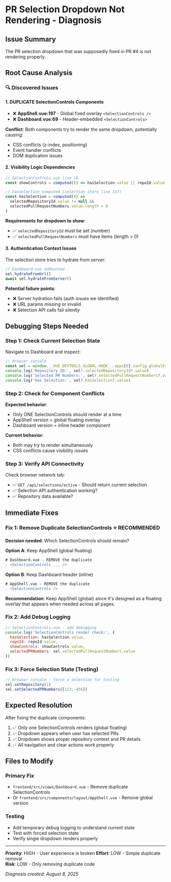 # PR Selection Dropdown Not Rendering - Diagnosis

## Issue Summary
The PR selection dropdown that was supposedly fixed in PR #4 is not rendering properly.

## Root Cause Analysis

### 🔍 **Discovered Issues**

#### 1. **DUPLICATE SelectionControls Components**
- ❌ **AppShell.vue:197** - Global fixed overlay `<SelectionControls />`
- ❌ **Dashboard.vue:69** - Header-embedded `<SelectionControls>`

**Conflict**: Both components try to render the same dropdown, potentially causing:
- CSS conflicts (z-index, positioning)
- Event handler conflicts 
- DOM duplication issues

#### 2. **Visibility Logic Dependencies**
```javascript
// SelectionControls.vue line 16
const showControls = computed(() => hasSelection.value || repoId.value != null)

// hasSelection computed (selection store line 157)  
const hasSelection = computed(() => 
  selectedRepositoryId.value != null && 
  selectedPullRequestNumbers.value.length > 0
)
```

**Requirements for dropdown to show**:
- ✅ `selectedRepositoryId` must be set (number)
- ✅ `selectedPullRequestNumbers` must have items (length > 0)

#### 3. **Authentication Context Issues**
The selection store tries to hydrate from server:
```javascript
// Dashboard.vue onMounted
sel.hydrateFromUrl()
await sel.hydrateFromServer()
```

**Potential failure points**:
- ❌ Server hydration fails (auth issues we identified)
- ❌ URL params missing or invalid
- ❌ Selection API calls fail silently

## Debugging Steps Needed

### Step 1: Check Current Selection State
Navigate to Dashboard and inspect:
```javascript
// Browser console
const sel = window.__VUE_DEVTOOLS_GLOBAL_HOOK__.apps[0].config.globalProperties.$stores?.selection
console.log('Repository ID:', sel?.selectedRepositoryId?.value)
console.log('Selected PR Numbers:', sel?.selectedPullRequestNumbers?.value)  
console.log('Has Selection:', sel?.hasSelection?.value)
```

### Step 2: Check for Component Conflicts
**Expected behavior**:
- Only ONE SelectionControls should render at a time
- AppShell version = global floating overlay
- Dashboard version = inline header component

**Current behavior**:
- Both may try to render simultaneously
- CSS conflicts cause visibility issues

### Step 3: Verify API Connectivity
Check browser network tab:
- ✅ `GET /api/selections/active` - Should return current selection
- ✅ Selection API authentication working?
- ✅ Repository data available?

## Immediate Fixes

### Fix 1: Remove Duplicate SelectionControls ⭐ RECOMMENDED
**Decision needed**: Which SelectionControls should remain?

**Option A**: Keep AppShell (global floating)
```diff
# Dashboard.vue - REMOVE the duplicate
- <SelectionControls ... />
```

**Option B**: Keep Dashboard header (inline)
```diff
# AppShell.vue - REMOVE the duplicate  
- <SelectionControls />
```

**Recommendation**: Keep AppShell (global) since it's designed as a floating overlay that appears when needed across all pages.

### Fix 2: Add Debug Logging
```javascript
// SelectionControls.vue - add debugging
console.log('SelectionControls render check:', {
  hasSelection: hasSelection.value,
  repoId: repoId.value,
  showControls: showControls.value,
  selectedPRNumbers: sel.selectedPullRequestNumbers.value
})
```

### Fix 3: Force Selection State (Testing)
```javascript  
// Browser console - force a selection for testing
sel.setRepository(1)
sel.setSelectedPRNumbers([123, 456])
```

## Expected Resolution

After fixing the duplicate components:
1. ✅ Only one SelectionControls renders (global floating)
2. ✅ Dropdown appears when user has selected PRs
3. ✅ Dropdown shows proper repository context and PR details
4. ✅ All navigation and clear actions work properly

## Files to Modify

### Primary Fix
- `frontend/src/views/Dashboard.vue` - Remove duplicate SelectionControls
- Or `frontend/src/components/layout/AppShell.vue` - Remove global version

### Testing
- Add temporary debug logging to understand current state
- Test with forced selection state
- Verify single dropdown renders properly

---

**Priority**: HIGH - User experience is broken
**Effort**: LOW - Simple duplicate removal  
**Risk**: LOW - Only removing duplicate code

*Diagnosis created: August 8, 2025*